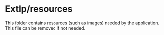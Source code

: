 # Extlp/resources

This folder contains resources (such as images) needed by the application. This file can
be removed if not needed.
